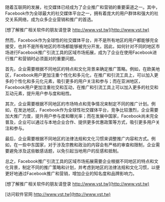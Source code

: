 随着互联网的发展，社交媒体已经成为了企业推广和营销的重要渠道之一。其中，Facebook作为全球最大的社交媒体平台之一，拥有着庞大的用户群体和强大的社交关系网络，成为众多企业营销和推广的首选。

[想了解推广相关软件的朋友请登录 http://www.vst.tw](http://www.vst.tw)

然而，Facebook作为全球性的社交媒体平台，并不是所有地区的用户都能够完全接受，也并不是所有地区的市场都能够被充分开发。因此，如何针对不同的地区市场进行Facebook推广引流工具的区域市场拓展，成为了企业在使用Facebook进行推广和营销时必须面对的重要问题。

首先，企业需要根据不同地区的特点和文化背景来确定推广策略。例如，在欧美地区，Facebook用户更加注重个性化和多元化，在推广和引流工具上，可以加入更多的个性化和多元化元素，吸引更多的用户关注和参与；而在亚洲地区，Facebook用户更加注重社交和互动，在推广和引流工具上可以加入更多的社交和互动元素，提升用户参与度和粘性。

其次，企业需要根据不同地区的市场特点和竞争情况来制定不同的推广计划。例如，在发达地区，Facebook作为全球性社交媒体平台，竞争比较激烈，企业需要加大推广力度，提升用户参与度和曝光率；而在发展中国家，Facebook尚未完全普及，企业可以通过与本地企业合作、提供更多优惠政策等方式，吸引更多用户关注和参与。

最后，企业需要根据不同地区的法律法规和文化习惯来调整推广内容和方式。例如，在一些中东国家，对于涉及宗教和政治的内容会有严格的审查和限制，企业需要避免涉及这些敏感话题，以免引起当地用户的反感和抵制。

总之，Facebook推广引流工具的区域市场拓展需要企业根据不同地区的特点和文化背景，制定不同的推广策略和计划，并考虑到地区的法律法规和文化习惯，以便更好地通过Facebook推广和营销，增加企业的知名度和品牌影响力。

[想了解推广相关软件的朋友请登录 http://www.vst.tw](http://www.vst.tw)


[访问软件官网 http://www.vst.tw](http://www.vst.tw)
